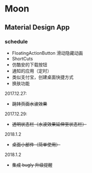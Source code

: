 # Moon

## Material Design App

### schedule

- FloatingActionButton 滑动隐藏动画
- ShortCuts
- 仿酷安的下载按钮
- 通知的应用（定时）
- 类似支付宝，创建桌面快捷方式
- 换肤功能

2017.12.27:

- ~~跳转页面水波效果~~

2017.12.29:

- ~~透明状态栏（水波效果延伸至状态栏）~~

2018.1.2

- ~~桌面小部件（简单使用）~~

2018.1.2

- ~~集成 bugly 升级提醒~~
